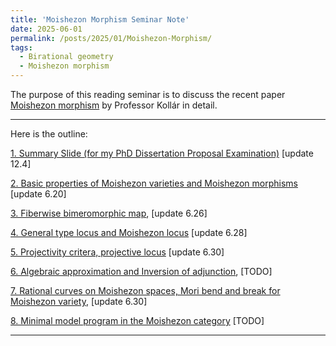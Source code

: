 ```yaml
---
title: 'Moishezon Morphism Seminar Note'
date: 2025-06-01
permalink: /posts/2025/01/Moishezon-Morphism/
tags:
  - Birational geometry
  - Moishezon morphism
---
```



The purpose of this reading seminar is to discuss the recent paper [Moishezon morphism](https://www.intlpress.com/site/pub/pages/journals/items/pamq/content/vols/0018/0004/a011/index.php?mode=ns) by Professor Kollár in detail. 


---
Here is the outline:

[1. Summary Slide (for my PhD Dissertation Proposal Examination)](https://yilimath.github.io/files/Birational/Moishezon/MoishezonSlides.pdf) [update 12.4]

[2. Basic properties of Moishezon varieties and Moishezon morphisms](https://yilimath.github.io/files/Birational/Moishezon/Moishezon1.pdf) [update 6.20]

[3. Fiberwise bimeromorphic map](https://yilimath.github.io/files/Birational/Moishezon/Moishezon2.pdf), [update 6.26]

[4. General type locus and Moishezon locus](https://yilimath.github.io/files/Birational/Moishezon/Moishezon3.pdf) [update 6.28]

[5. Projectivity critera, projective locus](https://yilimath.github.io/files/Birational/Moishezon/Moishezon6.pdf) [update 6.30]

[6. Algebraic approximation and Inversion of adjunction](https://yilimath.github.io/files/Birational/Moishezon/Moishezon4.pdf), [TODO]

[7. Rational curves on Moishezon spaces, Mori bend and break for Moishezon variety](https://yilimath.github.io/files/Birational/Moishezon/Moishezon5.pdf), [update 6.30]

[8. Minimal model program in the Moishezon category]() [TODO]

---
